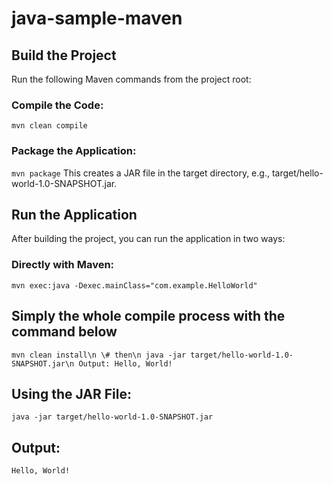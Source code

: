 # java-sample-maven


## Build the Project

Run the following Maven commands from the project root:

### Compile the Code:

`
mvn clean compile
`

### Package the Application:

`
mvn package
`
This creates a JAR file in the target directory, e.g., target/hello-world-1.0-SNAPSHOT.jar.

## Run the Application

After building the project, you can run the application in two ways:

### Directly with Maven:

`
mvn exec:java -Dexec.mainClass="com.example.HelloWorld"
`

## Simply the whole compile process with the command below

`
mvn clean install\n
\# then\n
java -jar target/hello-world-1.0-SNAPSHOT.jar\n
Output: Hello, World!
`

## Using the JAR File:

`
java -jar target/hello-world-1.0-SNAPSHOT.jar
`

## Output:

`
Hello, World!
`
